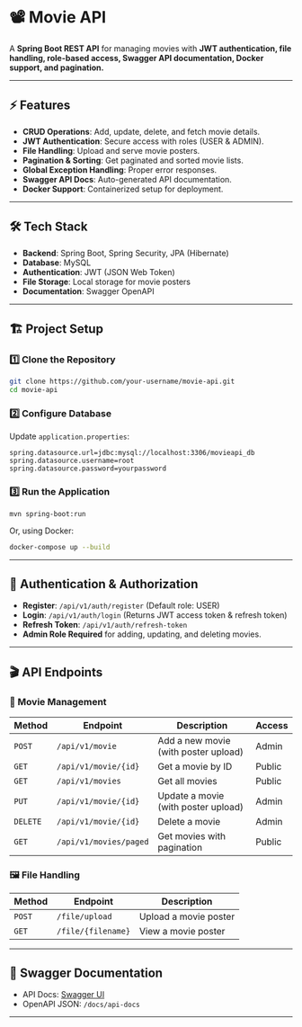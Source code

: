 # 📽️ Movie API

A **Spring Boot REST API** for managing movies with **JWT authentication, file handling, role-based access, Swagger API documentation, Docker support, and pagination.**

---

## ⚡ Features
- **CRUD Operations**: Add, update, delete, and fetch movie details.
- **JWT Authentication**: Secure access with roles (USER & ADMIN).
- **File Handling**: Upload and serve movie posters.
- **Pagination & Sorting**: Get paginated and sorted movie lists.
- **Global Exception Handling**: Proper error responses.
- **Swagger API Docs**: Auto-generated API documentation.
- **Docker Support**: Containerized setup for deployment.

---

## 🛠️ Tech Stack
- **Backend**: Spring Boot, Spring Security, JPA (Hibernate)
- **Database**: MySQL
- **Authentication**: JWT (JSON Web Token)
- **File Storage**: Local storage for movie posters
- **Documentation**: Swagger OpenAPI

---

## 🏗️ Project Setup
### 1️⃣ Clone the Repository
```sh
git clone https://github.com/your-username/movie-api.git
cd movie-api
```
### 2️⃣ Configure Database
Update `application.properties`:
```properties
spring.datasource.url=jdbc:mysql://localhost:3306/movieapi_db
spring.datasource.username=root
spring.datasource.password=yourpassword
```
### 3️⃣ Run the Application
```sh
mvn spring-boot:run
```
Or, using Docker:
```sh
docker-compose up --build
```

---

## 🔑 Authentication & Authorization
- **Register**: `/api/v1/auth/register` (Default role: USER)
- **Login**: `/api/v1/auth/login` (Returns JWT access token & refresh token)
- **Refresh Token**: `/api/v1/auth/refresh-token`
- **Admin Role Required** for adding, updating, and deleting movies.

---

## 🎬 API Endpoints
### 🎥 Movie Management
| Method | Endpoint | Description | Access |
|--------|----------|-------------|---------|
| `POST` | `/api/v1/movie` | Add a new movie (with poster upload) | Admin |
| `GET` | `/api/v1/movie/{id}` | Get a movie by ID | Public |
| `GET` | `/api/v1/movies` | Get all movies | Public |
| `PUT` | `/api/v1/movie/{id}` | Update a movie (with poster upload) | Admin |
| `DELETE` | `/api/v1/movie/{id}` | Delete a movie | Admin |
| `GET` | `/api/v1/movies/paged` | Get movies with pagination | Public |

### 🖼️ File Handling
| Method | Endpoint | Description |
|--------|----------|-------------|
| `POST` | `/file/upload` | Upload a movie poster |
| `GET` | `/file/{filename}` | View a movie poster |

---

## 📜 Swagger Documentation
- API Docs: [Swagger UI](http://localhost:8080/docs/swagger-ui.html)
- OpenAPI JSON: `/docs/api-docs`

---

 
